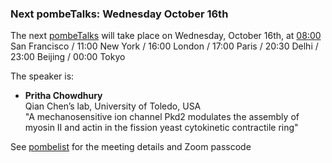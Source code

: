 ### Next pombeTalks: Wednesday October 16th
<!-- pombase_flags: frontpage -->
<!-- newsfeed_thumbnail: PombeTalks32px.png -->

The next [pombeTalks](https://evonuclab.org/pombetalks) will take
place on Wednesday, October 16th, at
[08:00](https://everytimezone.com/s/4009cf69)
San Francisco / 11:00 New York / 16:00 London / 17:00 Paris /
20:30 Delhi / 23:00 Beijing / 00:00 Tokyo

The speaker is:

  - **Pritha Chowdhury** \
  Qian Chen’s lab, University of Toledo, USA \
  "A mechanosensitive ion channel Pkd2 modulates the assembly of
  myosin II and actin in the fission yeast cytokinetic contractile
  ring"

See [pombelist](https://lists.cam.ac.uk/sympa/info/ucam-pombelist)
for the meeting details and Zoom passcode
